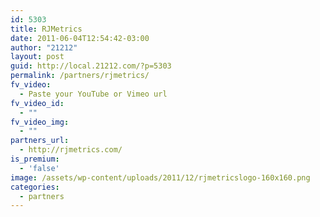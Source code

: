 ```yaml
---
id: 5303
title: RJMetrics
date: 2011-06-04T12:54:42-03:00
author: "21212"
layout: post
guid: http://local.21212.com/?p=5303
permalink: /partners/rjmetrics/
fv_video:
  - Paste your YouTube or Vimeo url
fv_video_id:
  - ""
fv_video_img:
  - ""
partners_url:
  - http://rjmetrics.com/
is_premium:
  - 'false'
image: /assets/wp-content/uploads/2011/12/rjmetricslogo-160x160.png
categories:
  - partners
---
```

